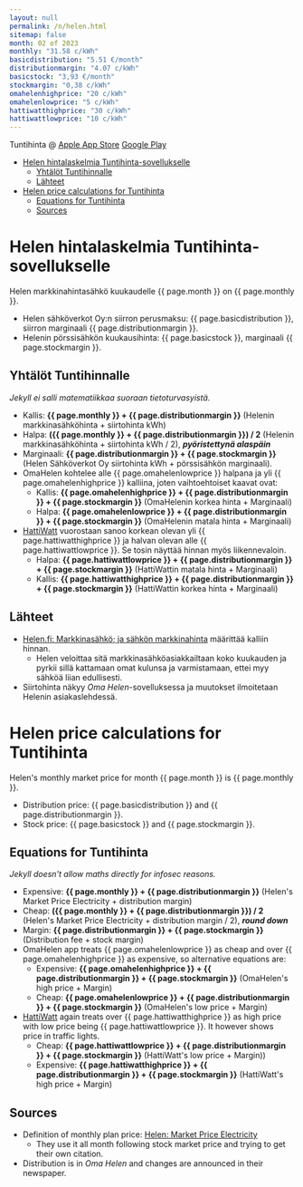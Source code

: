 ```yaml
---
layout: null
permalink: /n/helen.html
sitemap: false
month: 02 of 2023
monthly: "31.58 c/kWh"
basicdistribution: "5.51 €/month"
distributionmargin: "4.07 c/kWh"
basicstock: "3,93 €/month"
stockmargin: "0,38 c/kWh"
omahelenhighprice: "20 c/kWh"
omahelenlowprice: "5 c/kWh"
hattiwatthighprice: "30 c/kWh"
hattiwattlowprice: "10 c/kWh"
---
```


Tuntihinta @ [Apple App Store](https://apps.apple.com/app/tuntihinta/id824684537) [Google Play](https://play.google.com/store/apps/details?id=fi.fingrid.tuntihinta)

<!-- START doctoc generated TOC please keep comment here to allow auto update -->
<!-- DON'T EDIT THIS SECTION, INSTEAD RE-RUN doctoc TO UPDATE -->

- [Helen hintalaskelmia Tuntihinta-sovellukselle](#helen-hintalaskelmia-tuntihinta-sovellukselle)
  - [Yhtälöt Tuntihinnalle](#yht%C3%A4l%C3%B6t-tuntihinnalle)
  - [Lähteet](#l%C3%A4hteet)
- [Helen price calculations for Tuntihinta](#helen-price-calculations-for-tuntihinta)
  - [Equations for Tuntihinta](#equations-for-tuntihinta)
  - [Sources](#sources)

<!-- END doctoc generated TOC please keep comment here to allow auto update -->

# Helen hintalaskelmia Tuntihinta-sovellukselle

Helen markkinahintasähkö kuukaudelle {{ page.month }} on {{ page.monthly }}.

- Helen sähköverkot Oy:n siirron perusmaksu: {{ page.basicdistribution }}, siirron marginaali {{ page.distributionmargin }}.
- Helenin pörssisähkön kuukausihinta: {{ page.basicstock }}, marginaali {{ page.stockmargin }}.

## Yhtälöt Tuntihinnalle

_Jekyll ei salli matematiikkaa suoraan tietoturvasyistä._

- Kallis: <strong>{{ page.monthly }} + {{ page.distributionmargin }}</strong> (Helenin markkinasähköhinta + siirtohinta kWh)
- Halpa: <strong>({{ page.monthly }} + {{ page.distributionmargin }}) / 2</strong> (Helenin markkinasähköhinta + siirtohinta kWh / 2), **_pyöristettynä alaspäin_**
- Marginaali: <strong>{{ page.distributionmargin }} + {{ page.stockmargin }}</strong> (Helen Sähköverkot Oy siirtohinta kWh + pörssisähkön marginaali).
- OmaHelen kohtelee alle {{ page.omahelenlowprice }} halpana ja yli {{ page.omahelenhighprice }} kalliina, joten vaihtoehtoiset kaavat ovat:
  - Kallis: <strong>{{ page.omahelenhighprice }} + {{ page.distributionmargin }} + {{ page.stockmargin }}</strong> (OmaHelenin korkea hinta + Marginaali)
  - Halpa: <strong>{{ page.omahelenlowprice }} + {{ page.distributionmargin }} + {{ page.stockmargin }}</strong> (OmaHelenin matala hinta + Marginaali)
- [HattiWatt](https://hattiwatt.com/) vuorostaan sanoo korkean olevan yli {{ page.hattiwatthighprice }} ja halvan olevan alle {{ page.hattiwattlowprice }}. Se tosin näyttää hinnan myös liikennevaloin.
  - Halpa: <strong>{{ page.hattiwattlowprice }} + {{ page.distributionmargin }} + {{ page.stockmargin }}</strong> (HattiWattin matala hinta + Marginaali)
  - Kallis: <strong>{{ page.hattiwatthighprice }} + {{ page.distributionmargin }} + {{ page.stockmargin }}</strong> (HattiWattin korkea hinta + Marginaali)

## Lähteet

- [Helen.fi: Markkinasähkö; ja sähkön markkinahinta](https://www.helen.fi/sahko/sahkosopimus/markkinahinta) määrittää kalliin hinnan.
  - Helen veloittaa sitä markkinasähköasiakkailtaan koko kuukauden ja pyrkii sillä kattamaan omat kulunsa ja varmistamaan, ettei myy sähköä liian edullisesti.
- Siirtohinta näkyy _Oma Helen_-sovelluksessa ja muutokset ilmoitetaan Helenin asiakaslehdessä.

# Helen price calculations for Tuntihinta

Helen's monthly market price for month {{ page.month }} is {{ page.monthly }}.

- Distribution price: {{ page.basicdistribution }} and {{ page.distributionmargin }}.
- Stock price: {{ page.basicstock }} and {{ page.stockmargin }}.

## Equations for Tuntihinta

_Jekyll doesn't allow maths directly for infosec reasons._

- Expensive: <strong>{{ page.monthly }} + {{ page.distributionmargin }}</strong> (Helen's Market Price Electricity + distribution margin)
- Cheap: <strong>({{ page.monthly }} + {{ page.distributionmargin }}) / 2</strong> (Helen's Market Price Electricity + distribution margin / 2), **_round down_**
- Margin: <strong>{{ page.distributionmargin }} + {{ page.stockmargin }}</strong> (Distribution fee + stock margin)
- OmaHelen app treats {{ page.omahelenlowprice }} as cheap and over {{ page.omahelenhighprice }} as expensive, so alternative equations are:
  - Expensive: <strong>{{ page.omahelenhighprice }} + {{ page.distributionmargin }} + {{ page.stockmargin }}</strong> (OmaHelen's high price + Margin)
  - Cheap: <strong>{{ page.omahelenlowprice }} + {{ page.distributionmargin }} + {{ page.stockmargin }}</strong> (OmaHelen's low price + Margin)
- [HattiWatt](https://hattiwatt.com/) again treats over {{ page.hattiwatthighprice }} as high price with low price being {{ page.hattiwattlowprice }}. It however shows price in traffic lights.
  - Cheap: <strong>{{ page.hattiwattlowprice }} + {{ page.distributionmargin }} + {{ page.stockmargin }}</strong> (HattiWatt's low price + Margin))
  - Expensive: <strong>{{ page.hattiwatthighprice }} + {{ page.distributionmargin }} + {{ page.stockmargin }}</strong> (HattiWatt's high price + Margin)

## Sources

- Definition of monthly plan price: [Helen: Market Price Electricity](https://www.helen.fi/en/electricity/electricity-products-and-prices/marketpriceelectricity)
  - They use it all month following stock market price and trying to get their own citation.
- Distribution is in _Oma Helen_ and changes are announced in their newspaper.
